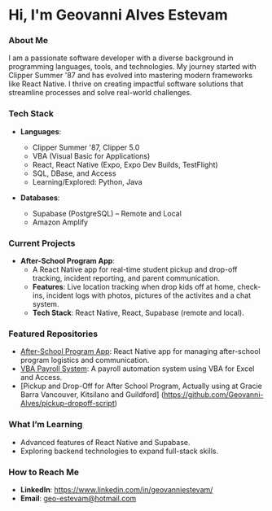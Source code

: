 # Hi, I'm Geovanni Alves Estevam

### About Me  
I am a passionate software developer with a diverse background in programming languages, tools, and technologies. My journey started with Clipper Summer '87 and has evolved into mastering modern frameworks like React Native. I thrive on creating impactful software solutions that streamline processes and solve real-world challenges.  

### Tech Stack  
- **Languages**:  
  - Clipper Summer '87, Clipper 5.0  
  - VBA (Visual Basic for Applications)  
  - React, React Native (Expo, Expo Dev Builds, TestFlight)  
  - SQL, DBase, and Access  
  - Learning/Explored: Python, Java  

- **Databases**:  
  - Supabase (PostgreSQL) – Remote and Local  
  - Amazon Amplify  

### Current Projects  
- **After-School Program App**:  
  - A React Native app for real-time student pickup and drop-off tracking, incident reporting, and parent communication.  
  - **Features**: Live location tracking when drop kids off at home, check-ins, incident logs with photos, pictures of the activites and a chat system.  
  - **Tech Stack**: React Native, React, Supabase (remote and local).  

### Featured Repositories  
- [After-School Program App](https://github.com/Geovanni-Alves/ASP_APP_GB): React Native app for managing after-school program logistics and communication.  
- [VBA Payroll System](https://github.com/Geovanni-Alves/folha-de-pagamento-access-vba): A payroll automation system using VBA for Excel and Access.
- [Pickup and Drop-Off for After School Program, Actually using at Gracie Barra Vancouver, Kitsilano and Guildford] (https://github.com/Geovanni-Alves/pickup-dropoff-script) 

### What I’m Learning  
- Advanced features of React Native and Supabase.  
- Exploring backend technologies to expand full-stack skills.  

###  How to Reach Me  
- **LinkedIn**: https://www.linkedin.com/in/geovanniestevam/ 
- **Email**: geo-estevam@hotmail.com  
